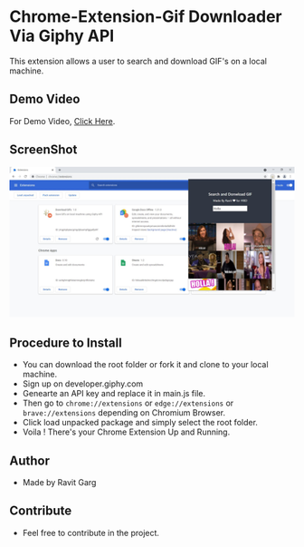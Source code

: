 # Chrome-Extension-Gif Downloader Via Giphy API

This extension allows a user to search and download GIF's on a local machine.


## Demo Video
 For Demo Video, [Click Here](https://youtu.be/esa4Y3n3DdA).

## ScreenShot
![](capture.jpeg)



## Procedure to Install
- You can download the root folder or fork it and clone to your local machine.
- Sign up on developer.giphy.com
- Genearte an API key and replace it in main.js file.
- Then go to ``chrome://extensions`` or ``edge://extensions`` or ``brave://extensions`` depending on Chromium Browser.
- Click load unpacked package and simply select the root folder.
- Voila ! There's your Chrome Extension Up and Running.

## Author
- Made by Ravit Garg

## Contribute
- Feel free to contribute in the project.
